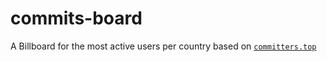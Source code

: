 # commits-board
A Billboard for the most active users per country based on [`committers.top`](https://committers.top/)
